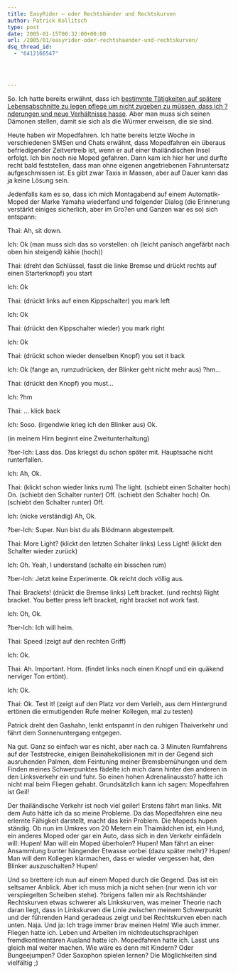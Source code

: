 ```yaml
---
title: EasyRider – oder Rechtshänder und Rechtskurven
author: Patrick Kollitsch
type: post
date: 2005-01-15T00:32:00+00:00
url: /2005/01/easyrider-oder-rechtshaender-und-rechtskurven/
dsq_thread_id:
  - "6412166547"




---
```

So. Ich hatte bereits erwähnt, dass ich <a href="5">bestimmte Tätigkeiten auf spätere Lebensabschnitte zu legen pflege um nicht zugeben zu müssen, dass ich ?nderungen und neue Verhältnisse hasse</a>. Aber man muss sich seinen Dämonen stellen, damit sie sich als die Würmer erweisen, die sie sind.

Heute haben wir Mopedfahren. Ich hatte bereits letzte Woche in verschiedenen SMSen und Chats erwähnt, dass Mopedfahren ein überaus befriedigender Zeitvertreib ist, wenn er auf einer thailändischen Insel erfolgt. Ich bin noch nie Moped gefahren. Dann kam ich hier her und durfte recht bald feststellen, dass man ohne eigenen angetriebenen Fahruntersatz aufgeschmissen ist. Es gibt zwar Taxis in Massen, aber auf Dauer kann das ja keine Lösung sein. 

Jedenfalls kam es so, dass ich mich Montagabend auf einem Automatik-Moped der Marke Yamaha wiederfand und folgender Dialog (die Erinnerung verstärkt einiges sicherlich, aber im Gro?en und Ganzen war es so) sich entspann:

Thai: Ah, sit down.
  
Ich: Ok (man muss sich das so vorstellen: oh (leicht panisch angefärbt nach oben hin steigend) kähie (hoch))
  
Thai: (dreht den Schlüssel, fasst die linke Bremse und drückt rechts auf einen Starterknopf) you start
  
Ich: Ok
  
Thai: (drückt links auf einen Kippschalter) you mark left
  
Ich: Ok
  
Thai: (drückt den Kippschalter wieder) you mark right
  
Ich: Ok
  
Thai: (drückt schon wieder denselben Knopf) you set it back
  
Ich: Ok (fange an, rumzudrücken, der Blinker geht nicht mehr aus) ?hm...
  
Thai: (drückt den Knopf) you must...
  
Ich: ?hm
  
Thai: ... klick back
  
Ich: Soso. (irgendwie krieg ich den Blinker aus) Ok. 
  
(in meinem Hirn beginnt eine Zweitunterhaltung)
  
?ber-Ich: Lass das. Das kriegst du schon später mit. Hauptsache nicht runterfallen.
  
Ich: Ah, Ok.
  
Thai: (klickt schon wieder links rum) The light. (schiebt einen Schalter hoch) On. (schiebt den Schalter runter) Off. (schiebt den Schalter hoch) On. (schiebt den Schalter runter) Off.
  
Ich: (nicke verständig) Ah, Ok.
  
?ber-Ich: Super. Nun bist du als Blödmann abgestempelt.
  
Thai: More Light? (klickt den letzten Schalter links) Less Light! (klickt den Schalter wieder zurück)
  
Ich: Oh. Yeah, I understand (schalte ein bisschen rum)
  
?ber-Ich: Jetzt keine Experimente. Ok reicht doch völlig aus.
  
Thai: Brackets! (drückt die Bremse links) Left bracket. (und rechts) Right bracket. You better press left bracket, right bracket not work fast.
  
Ich: Oh, Ok.
  
?ber-Ich: Ich will heim.
  
Thai: Speed (zeigt auf den rechten Griff)
  
Ich: Ok.
  
Thai: Ah. Important. Horn. (findet links noch einen Knopf und ein quäkend nerviger Ton ertönt).
  
Ich: Ok.
  
Thai: Ok. Test it! (zeigt auf den Platz vor dem Verleih, aus dem Hintergrund ertönen die ermutigenden Rufe meiner Kollegen, mal zu testen)

Patrick dreht den Gashahn, lenkt entspannt in den ruhigen Thaiverkehr und fährt dem Sonnenuntergang entgegen.

Na gut. Ganz so einfach war es nicht, aber nach ca. 3 Minuten Rumfahrens auf der Teststrecke, einigen Beinahekollisionen mit in der Gegend sich ausruhenden Palmen, dem Feintuning meiner Bremsbemühungen und dem Finden meines Schwerpunktes fädelte ich mich dann hinter den anderen in den Linksverkehr ein und fuhr. So einen hohen Adrenalinaussto? hatte ich nicht mal beim Fliegen gehabt. Grundsätzlich kann ich sagen: Mopedfahren ist Geil! 

Der thailändische Verkehr ist noch viel geiler! Erstens fährt man links. Mit dem Auto hätte ich da so meine Probleme. Da das Mopedfahren eine neu erlernte Fähigkeit darstellt, macht das kein Problem. Die Mopeds hupen ständig. Ob nun im Umkres von 20 Metern ein Thaimädchen ist, ein Hund, ein anderes Moped oder gar ein Auto, dass sich in den Verkehr einfädeln will: Hupen! Man will ein Moped überholen? Hupen! Man fährt an einer Ansammlung bunter hängender Etwasse vorbei (dazu später mehr)? Hupen! Man will dem Kollegen klarmachen, dass er wieder vergessen hat, den Blinker auszuschalten? Hupen! 

Und so brettere ich nun auf einem Moped durch die Gegend. Das ist ein seltsamer Anblick. Aber ich muss mich ja nicht sehen (nur wenn ich vor verspiegelten Scheiben stehe). ?brigens fallen mir als Rechtshänder Rechtskurven etwas schwerer als Linkskurven, was meiner Theorie nach daran liegt, dass in Linkskurven die Linie zwischen meinem Schwerpunkt und der führenden Hand geradeaus zeigt und bei Rechtskurven eben nach unten. Naja. Und ja: Ich trage immer brav meinen Helm! Wie auch immer. Fliegen hatte ich. Leben und Arbeiten im nichtdeutschsprachigen fremdkontinentären Ausland hatte ich. Mopedfahren hatte ich. Lasst uns gleich mal weiter machen. Wie wäre es denn mit Kindern? Oder Bungeejumpen? Oder Saxophon spielen lernen? Die Möglichkeiten sind vielfältig ;)